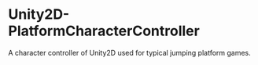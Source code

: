 # Unity2D-PlatformCharacterController
A character controller of Unity2D used for typical jumping platform games.
